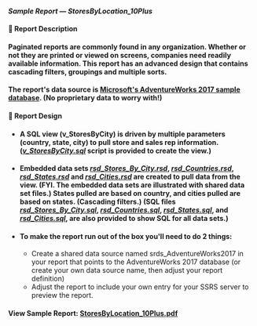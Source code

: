 #### <em>Sample Report — StoresByLocation_10Plus</em>
#### 👋 Report Description

#### Paginated reports are commonly found in any organization. Whether or not they are printed or viewed on screens, companies need readily available information. This report has an advanced design that contains cascading filters, groupings and multiple sorts.

#### The report's data source is <a href="https://github.com/Microsoft/sql-server-samples/releases/tag/adventureworks">Microsoft's AdventureWorks 2017 sample database</a>. (No proprietary data to worry with!)
#### 👋 Report Design
- #### A SQL view (v_StoresByCity) is driven by multiple parameters (country, state, city) to pull store and sales rep information. (<a href="/StoresByLocation/v_StoresByCity.sql"><em>v_StoresByCity.sql</em></a> script is provided to create the view.)
 - #### Embedded data sets <a href="/StoresByLocation/rsd_Stores_By_City.rsd"><em>rsd_Stores_By_City.rsd</em></a>, <a href="/StoresByLocation/rsd_Countries.rsd"><em>rsd_Countries.rsd</em></a>, <a href="/StoresByLocation/rsd_States.rsd"><em>rsd_States.rsd</em></a> and <a href="/StoresByLocation/rsd_Cities.rsd"><em>rsd_Cities.rsd</em></a> are created to pull data from the view. (FYI. The embedded data sets are illustrated with shared data set files.) States pulled are based on country, and cities pulled are based on states. (Cascading filters.) (SQL files <a href="/StoresByLocation/rsd_Stores_By_City.sql"><em>rsd_Stores_By_City.sql</em></a>, <a href="/StoresByLocation/rsd_Countries.sql"><em>rsd_Countries.sql</em></a>, <a href="/StoresByLocation/rsd_States.sql"><em>rsd_States.sql</em></a>, and <a href="/StoresByLocation/rsd_Cities.sql"><em>rsd_Cities.sql</em></a>, are also provided to show SQL for all data sets.)
 - #### To make the report run out of the box you'll need to do 2 things: 
   -  Create a shared data source named srds_AdventureWorks2017 in your report that points to the AdventureWorks 2017 database (or create your own data source name, then adjust your report definition) 
   -  Adjust the report to include your own entry for your SSRS server to preview the report. 

#### View Sample Report: <a href="/StoresByLocation/StoresByLocation_10Plus.pdf" height=750 width=550/>StoresByLocation_10Plus.pdf</a>
